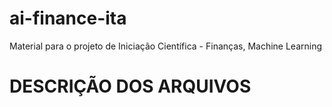 # ai-finance-ita
Material para o projeto de Iniciação Científica - Finanças, Machine Learning

# DESCRIÇÃO DOS ARQUIVOS


